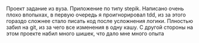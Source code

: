 Проект задание из вуза. Приложение по типу stepik. Написано очень плохо впопыхах, в первую очередь я проигнорировал tdd, из за этого гораздо сложнее стало писать код после усложнения логики. 
Плностью забил на git, из за чего все изменения в одну кашу. С другой стороны на этом проекте набил много шишек, что дало мне много опыта
